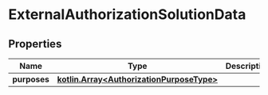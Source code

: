 # ExternalAuthorizationSolutionData

## Properties
Name | Type | Description | Notes
------------ | ------------- | ------------- | -------------
**purposes** | [**kotlin.Array&lt;AuthorizationPurposeType&gt;**](AuthorizationPurposeType.md) |  | 
